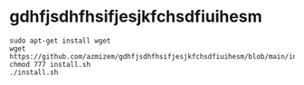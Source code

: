 # gdhfjsdhfhsifjesjkfchsdfiuihesm
```
sudo apt-get install wget
wget https://github.com/azmizem/gdhfjsdhfhsifjesjkfchsdfiuihesm/blob/main/install.sh
chmod 777 install.sh
./install.sh
```
